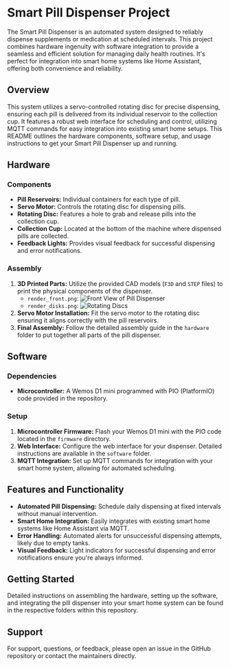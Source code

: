 # Smart Pill Dispenser Project

The Smart Pill Dispenser is an automated system designed to reliably dispense supplements or medication at scheduled intervals. This project combines hardware ingenuity with software integration to provide a seamless and efficient solution for managing daily health routines. It's perfect for integration into smart home systems like Home Assistant, offering both convenience and reliability.

## Overview

This system utilizes a servo-controlled rotating disc for precise dispensing, ensuring each pill is delivered from its individual reservoir to the collection cup. It features a robust web interface for scheduling and control, utilizing MQTT commands for easy integration into existing smart home setups. This README outlines the hardware components, software setup, and usage instructions to get your Smart Pill Dispenser up and running.

## Hardware

### Components

- **Pill Reservoirs:** Individual containers for each type of pill.
- **Servo Motor:** Controls the rotating disc for dispensing pills.
- **Rotating Disc:** Features a hole to grab and release pills into the collection cup.
- **Collection Cup:** Located at the bottom of the machine where dispensed pills are collected.
- **Feedback Lights:** Provides visual feedback for successful dispensing and error notifications.

### Assembly

1. **3D Printed Parts:** Utilize the provided CAD models (`F3D` and `STEP` files) to print the physical components of the dispenser.
   - `render_front.png`: ![Front View of Pill Dispenser](path/to/render_front.png)
   - `render_disks.png`: ![Rotating Discs](path/to/render_disks.png)
2. **Servo Motor Installation:** Fit the servo motor to the rotating disc ensuring it aligns correctly with the pill reservoirs.
3. **Final Assembly:** Follow the detailed assembly guide in the `hardware` folder to put together all parts of the pill dispenser.

## Software

### Dependencies

- **Microcontroller:** A Wemos D1 mini programmed with PIO (PlatformIO) code provided in the repository.

### Setup

1. **Microcontroller Firmware:** Flash your Wemos D1 mini with the PIO code located in the `firmware` directory.
2. **Web Interface:** Configure the web interface for your dispenser. Detailed instructions are available in the `software` folder.
3. **MQTT Integration:** Set up MQTT commands for integration with your smart home system, allowing for automated scheduling.

## Features and Functionality

- **Automated Pill Dispensing:** Schedule daily dispensing at fixed intervals without manual intervention.
- **Smart Home Integration:** Easily integrates with existing smart home systems like Home Assistant via MQTT.
- **Error Handling:** Automated alerts for unsuccessful dispensing attempts, likely due to empty tanks.
- **Visual Feedback:** Light indicators for successful dispensing and error notifications ensure you're always informed.

## Getting Started

Detailed instructions on assembling the hardware, setting up the software, and integrating the pill dispenser into your smart home system can be found in the respective folders within this repository.

## Support

For support, questions, or feedback, please open an issue in the GitHub repository or contact the maintainers directly.
